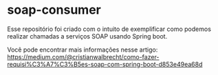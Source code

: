 # soap-consumer

Esse repositório foi criado com o intuito de exemplificar como podemos realizar chamadas a serviços SOAP usando Spring boot.

Você pode encontrar mais informações nesse artigo: https://medium.com/@cristianwalbrecht/como-fazer-requisi%C3%A7%C3%B5es-soap-com-spring-boot-d853e49ea68d

